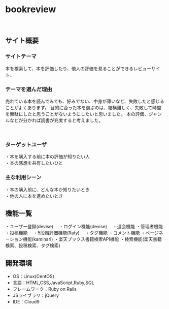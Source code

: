 # bookreview
​
## サイト概要
### サイトテーマ
本を検索して、本を評価したり、他人の評価を見ることができるレビューサイト。
​
### テーマを選んだ理由
売れている本を読んでみても、好みでない、中身が薄いなど、失敗したと感じることがよくあります。
目的に合った本を選ぶのは、結構難しく、失敗して時間を無駄にしたと思うことがないようにしたいと思いました。
本の評価、ジャンルなどが分かれば読書が充実すると考えました。

​
### ターゲットユーザ
・本を購入する前に本の評価が知りたい人  
・本の感想を共有したいひと
​
### 主な利用シーン
・本の購入前に、どんな本か知りたいとき  
・他の人に本を進めたいとき
​
## 機能一覧
・ユーザー登録(devise)
　・ログイン機能(devise)
　・退会機能
・管理者機能
・投稿機能
　・5段階評価機能(Raty)
　・タグ機能
・コメント機能
・ページネーション機能(kaminari)
・楽天ブックス書籍検索API機能
・検索機能(楽天書籍検索、投稿検索、タグ検索)
​
## 開発環境
- OS：Linux(CentOS)
- 言語：HTML,CSS,JavaScript,Ruby,SQL
- フレームワーク：Ruby on Rails
- JSライブラリ：jQuery
- IDE：Cloud9

